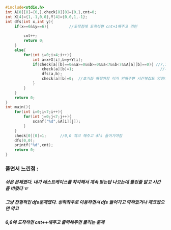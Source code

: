 ```cpp
#include<stdio.h>
int A[8][8]={0,},check[8][8]={0,},cnt=0;
int X[4]={1,-1,0,0},Y[4]={0,0,1,-1};
int dfs(int x,int y){
	if(x==6&&y==6){         //도착점에 도착하면 cnt+1해주고 리턴
		
		cnt++;
		return 0;
	}
	else{
		for(int i=0;i<4;i++){
			int a=x+X[i],b=y+Y[i];
			if(check[a][b]==0&&a>=0&&b>=0&&a<7&&b<7&&A[a][b]==0){ //7,72차원배열 범위안 이여야하고 벽이 아니고 
				check[a][b]=1;                                      //체크도 안되있으면 dfs진행
				dfs(a,b);
				check[a][b]=0;  //초기화 해줘야함 이거 안해주면 시간복잡도 엄청나옴 ㅎㄷㄷ
			}
		}
	}
	return 0;
}
int main(){
	for(int i=0;i<7;i++){
		for(int j=0;j<7;j++){
			scanf("%d",&A[i][j]);
		}
	}
	check[0][0]=1;      //0,0 체크 해주고 dfs 들어가야함
	dfs(0,0);
	printf("%d",cnt);
	return 0;
}
```

### 풀면서 느낀점 :
##### 쉬운 문제였다. 내가 테스트케이스를 착각해서 계속 맞는답 나오는데 틀린줄 알고 시간 좀 버렸다 ㅠ
##### 그냥 전형적인 dfs문제였다. 상하좌우로 이동하면서 dfs 들어가고 막혀있거나 체크됬으면 막고
##### 6,6에 도착하면 cnt++해주고 출력해주면 풀리는 문제
